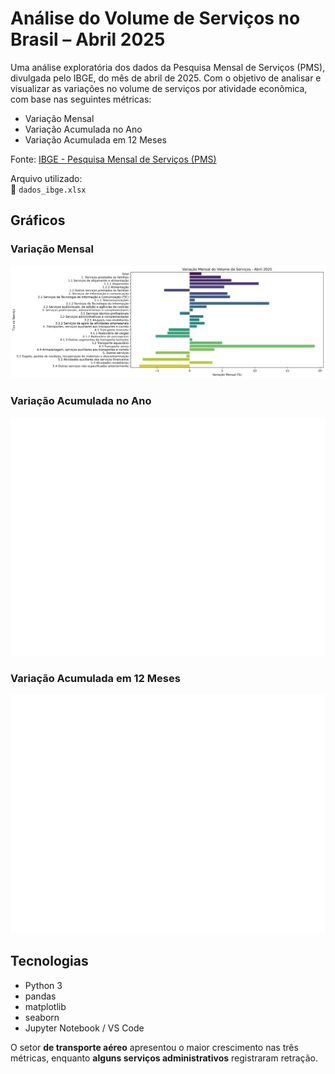 # Análise do Volume de Serviços no Brasil – Abril 2025 
Uma análise exploratória dos dados da Pesquisa Mensal de Serviços (PMS), divulgada pelo IBGE, do mês de abril de 2025.
Com o objetivo de analisar e visualizar as variações no volume de serviços por atividade econômica, com base nas seguintes métricas:

- Variação Mensal
- Variação Acumulada no Ano
- Variação Acumulada em 12 Meses

Fonte: [IBGE - Pesquisa Mensal de Serviços (PMS)](https://sidra.ibge.gov.br/)

Arquivo utilizado:  
📄 `dados_ibge.xlsx`

## Gráficos

### Variação Mensal
![Gráfico Mensal](grafico_variacao_mensal.png)

### Variação Acumulada no Ano
![Gráfico Acumulado no Ano](grafico_variacao_acumulada_ano.png)

### Variação Acumulada em 12 Meses
![Gráfico 12 Meses](grafico_variacao_12_meses.png)

## Tecnologias

- Python 3
- pandas
- matplotlib
- seaborn
- Jupyter Notebook / VS Code

O setor **de transporte aéreo** apresentou o maior crescimento nas três métricas, enquanto **alguns serviços administrativos** registraram retração.



